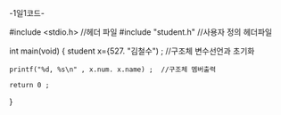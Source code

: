    -1일1코드-

#include <stdio.h>                   //헤더 파일
#include "student.h"                 //사용자 정의 헤더파일

int main(void)
 {
    student x={527. "김철수") ;              //구조체 변수선언과 초기화

    printf("%d, %s\n" , x.num. x.name) ;  //구조체 멤버출력

    return 0 ;
 }